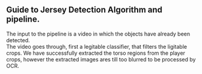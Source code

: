 ## Guide to Jersey Detection Algorithm and pipeline.
The input to the pipeline is a video in which the objects have already been detected. \
The video goes through, first a legitable classifier, that filters the ligitable crops.
We have successfully extracted the torso regions from the player crops, however the extracted images ares till too blurred to be processed by OCR.
